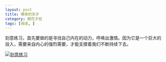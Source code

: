 ```yaml
---
layout: post
title: 哪来的天才
category: 朝花夕拾
tags: [阅读, ]
---
```

刻意练习，首先要做的是寻找自己内在的动力，呼唤出激情。因为它是一个巨大的投入，需要来自内心的强烈需要，才能支撑着我们不断持续下去。

<a href="http://www.iamxiaodao.com/wp-content/uploads/2011/09/%E5%88%BB%E6%84%8F%E7%BB%83%E4%B9%A0.jpg"><img src="http://www.iamxiaodao.com/wp-content/uploads/2011/09/%E5%88%BB%E6%84%8F%E7%BB%83%E4%B9%A0.jpg" alt="刻意练习"></a>